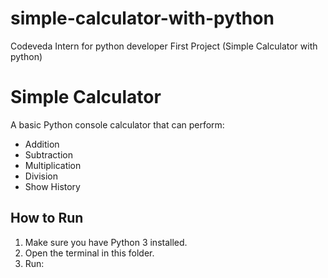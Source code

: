 # simple-calculator-with-python
Codeveda Intern for python developer First Project (Simple Calculator with python)

# Simple Calculator

A basic Python console calculator that can perform:
- Addition
- Subtraction
- Multiplication
- Division
- Show History

## How to Run
1. Make sure you have Python 3 installed.
2. Open the terminal in this folder.
3. Run:
